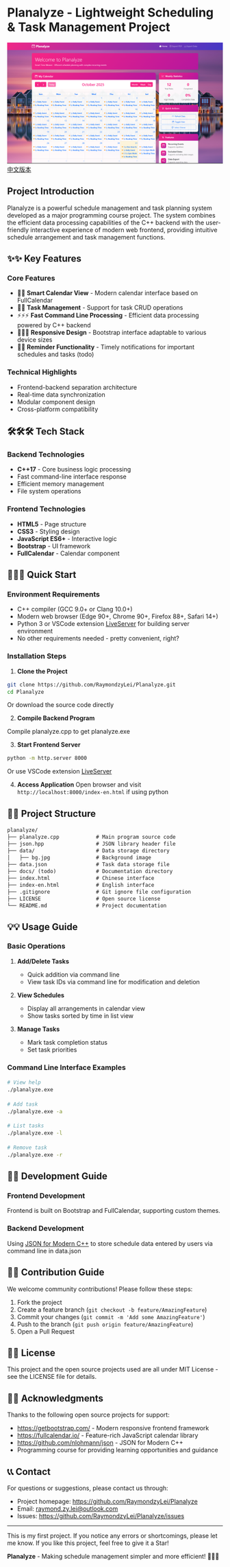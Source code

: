 # Planalyze - Lightweight Scheduling & Task Management Project
![](/readmepic/en.png)
[中文版本](README-zh.md)

## Project Introduction

Planalyze is a powerful schedule management and task planning system developed as a major programming course project. The system combines the efficient data processing capabilities of the C++ backend with the user-friendly interactive experience of modern web frontend, providing intuitive schedule arrangement and task management functions.

## ✨✨ Key Features

### Core Features
- 📅📅 **Smart Calendar View** - Modern calendar interface based on FullCalendar
- 📝📝 **Task Management** - Support for task CRUD operations
- ⚡⚡⚡ **Fast Command Line Processing** - Efficient data processing powered by C++ backend
- 🎨🎨🎨 **Responsive Design** - Bootstrap interface adaptable to various device sizes
- 🔔🔔 **Reminder Functionality** - Timely notifications for important schedules and tasks (todo)

### Technical Highlights
- Frontend-backend separation architecture
- Real-time data synchronization
- Modular component design
- Cross-platform compatibility

## 🛠🛠🛠 Tech Stack

### Backend Technologies
- **C++17** - Core business logic processing
- Fast command-line interface response
- Efficient memory management
- File system operations

### Frontend Technologies
- **HTML5** - Page structure
- **CSS3** - Styling design
- **JavaScript ES6+** - Interactive logic
- **Bootstrap** - UI framework
- **FullCalendar** - Calendar component

## 🚀🚀🚀 Quick Start

### Environment Requirements
- C++ compiler (GCC 9.0+ or Clang 10.0+)
- Modern web browser (Edge 90+, Chrome 90+, Firefox 88+, Safari 14+)
- Python 3 or VSCode extension [LiveServer](https://marketplace.visualstudio.com/items?itemName=ritwickdey.LiveServer) for building server environment
- No other requirements needed - pretty convenient, right?

### Installation Steps

1. **Clone the Project**
```bash
git clone https://github.com/RaymondzyLei/Planalyze.git
cd Planalyze
```
Or download the source code directly

2. **Compile Backend Program**

Compile planalyze.cpp to get planalyze.exe

3. **Start Frontend Server**
```bash
python -m http.server 8000
```
Or use VSCode extension [LiveServer](https://marketplace.visualstudio.com/items?itemName=ritwickdey.LiveServer)

4. **Access Application**
Open browser and visit `http://localhost:8000/index-en.html` if using python

## 📁📁 Project Structure

```
planalyze/
├── planalyze.cpp            # Main program source code
├── json.hpp                 # JSON library header file
├── data/                    # Data storage directory
│   ├── bg.jpg               # Background image
├── data.json                # Task data storage file
├── docs/ (todo)             # Documentation directory
├── index.html               # Chinese interface
├── index-en.html            # English interface
├── .gitignore               # Git ignore file configuration
├── LICENSE                  # Open source license
└── README.md                # Project documentation
```

## 💡💡 Usage Guide

### Basic Operations

1. **Add/Delete Tasks**
   - Quick addition via command line
   - View task IDs via command line for modification and deletion

2. **View Schedules**
   - Display all arrangements in calendar view
   - Show tasks sorted by time in list view

3. **Manage Tasks**
   - Mark task completion status
   - Set task priorities

### Command Line Interface Examples

```bash
# View help
./planalyze.exe

# Add task
./planalyze.exe -a

# List tasks
./planalyze.exe -l

# Remove task
./planalyze.exe -r
```

## 🔧🔧 Development Guide

### Frontend Development
Frontend is built on Bootstrap and FullCalendar, supporting custom themes.

### Backend Development
Using [JSON for Modern C++](https://github.com/nlohmann/json) to store schedule data entered by users via command line in data.json

## 🤝🤝 Contribution Guide

We welcome community contributions! Please follow these steps:

1. Fork the project
2. Create a feature branch (`git checkout -b feature/AmazingFeature`)
3. Commit your changes (`git commit -m 'Add some AmazingFeature'`)
4. Push to the branch (`git push origin feature/AmazingFeature`)
5. Open a Pull Request

## 📄📄 License

This project and the open source projects used are all under MIT License - see the LICENSE file for details.

## 🙏🙏 Acknowledgments

Thanks to the following open source projects for support:

- https://getbootstrap.com/ - Modern responsive frontend framework
- https://fullcalendar.io/ - Feature-rich JavaScript calendar library
- https://github.com/nlohmann/json - JSON for Modern C++
- Programming course for providing learning opportunities and guidance

## 📞📞 Contact

For questions or suggestions, please contact us through:

- Project homepage: https://github.com/RaymondzyLei/Planalyze
- Email: raymond.zy.lei@outlook.com
- Issues: https://github.com/RaymondzyLei/Planalyze/issues

---

This is my first project. If you notice any errors or shortcomings, please let me know. If you like this project, feel free to give it a Star!

**Planalyze** - Making schedule management simpler and more efficient! 📅📅✨